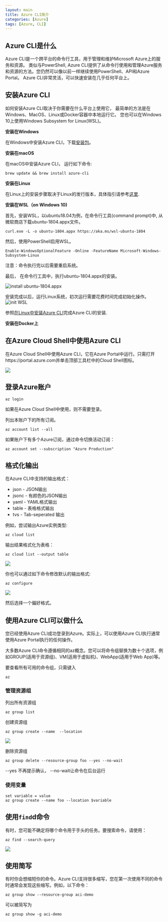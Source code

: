```yaml
---
layout: main
title: Azure CLI简介
categories: [Azure]
tags: [Azure, CLI]
---
```


## Azure CLI是什么

Azure CLI是一个跨平台的命令行工具，用于管理和维护Microsoft Azure上的服务和资源。
类似与PowerShell, Azure CLI提供了从命令行使用和管理Azure服务和资源的方法。您仍然可以像以前一样继续使用PowerShell、API和Azure Portal。
Azure CLI非常灵活，可以快速安装在几乎任何平台上。

## 安装Azure CLI
如何安装Azure CLI取决于你需要在什么平台上使用它， 最简单的方法是在Windows、MacOS、Linux或Docker容器中本地运行它。
您也可以在Windows 10上使用Windows Subsystem for Linux(WSL)。

**安装在Windows**

在Windows中安装Azure CLI，下载[安装包](https://aka.ms/installazurecliwindows)。

**安装在macOS**  

在macOS中安装Azure CLI， 运行如下命令:
```
brew update && brew install azure-cli
```

**安装在Linux**

在Linux上的安装步骤取决于Linux的发行版本，具体指引请参考[这里](https://docs.microsoft.com/en-us/cli/azure/install-azure-cli-apt?view=azure-cli-latest).

**安装在WSL（on Windows 10)**

首先，安装WSL，以ubuntu18.04为例，在命令行工具(command prompt)中, 从微软商店下载ubuntu-1804.appx文件。
```
curl.exe -L -o ubuntu-1804.appx https://aka.ms/wsl-ubuntu-1804
```
然后，使用PowerShell启用WSL。
```
Enable-WindowsOptionalFeature -Online -FeatureName Microsoft-Windows-Subsystem-Linux
```
注意：命令执行完以后需要重启系统。

最后， 在命令行工具中，执行ubuntu-1804.appx的安装。

![install ubuntu-1804.appx](media/install-ubuntu-1804.PNG)

安装完成以后，运行Linux系统，初次运行需要花费时间完成初始化操作。
![init WSL](https://raw.githubusercontent.com/7788wangzi/azure/master/media/init-wsl.PNG)

参照[在Linux中安装Azure CLI](https://docs.microsoft.com/en-us/cli/azure/install-azure-cli-apt?view=azure-cli-latest)完成Azure CLI的安装.

**安装在Docker上**

## 在Azure Cloud Shell中使用Azure CLI    

在Azure Cloud Shell中使用Azure CLI，它在Azure Portal中运行。只需打开https://portal.azure.com并单击顶部工具栏中的Cloud Shell图标。

![](https://raw.githubusercontent.com/7788wangzi/azure/master/media/image-25.png)

## 登录Azure账户
```
az login
```

如果在Azure Cloud Shell中使用，则不需要登录。

列出本账户下的所有订阅。

```
az account list --all
```

如果账户下有多个Azure订阅，通过命令切换活动订阅：

```
az account set --subscription "Azure Production"
```

## 格式化输出

在Azure CLI中支持的输出格式：

- json - JSON输出
- jsonc - 有颜色的JSON输出
- yaml - YAML格式输出
- table - 表格格式输出
- tvs - Tab-seperated 输出

例如，尝试输出Azure实例类型:

```
az cloud list
```

输出结果格式化为表格：

```
az cloud list --output table
```

![](https://raw.githubusercontent.com/7788wangzi/azure/master/media/image-29.png)


你也可以通过如下命令修改默认的输出格式:
```
az configure
```

![](https://raw.githubusercontent.com/7788wangzi/azure/master/media/image-30.png)

然后选择一个偏好格式。


## 使用Azure CLI可以做什么

您已经使用Azure CLI成功登录到Azure。实际上，可以使用Azure CLI执行通常使用Azure Portal执行的任何操作。

大多数Azure CLI命令遵循相同的az概念。您可以将命令组替换为数十个选项，例如GROUP(适用于资源组)、VM(适用于虚拟机)、WebApp(适用于Web App)等。

要查看所有可用的命令组，只需键入

```
az
```

### 管理资源组

列出所有资源组
```
az group list
```

创建资源组
```
az group create --name  --location 
```

![](https://raw.githubusercontent.com/7788wangzi/azure/master/media/image-32.png)

删除资源组

```
az group delete --resource-group foo --yes --no-wait
```

--yes 不再提示确认， --no-wait让命令在后台运行

### 使用变量

```
set variable = value
az group create --name foo --location $variable
```

## 使用`find`d命令

有时，您可能不确定将哪个命令用于手头的任务。要搜索命令，请使用：

```
az find --search-query 
```

![](https://raw.githubusercontent.com/7788wangzi/azure/master/media/image-33.png)

## 使用简写
有时你会想缩短你的命令。Azure CLI支持很多缩写，您在第一次使用不同的命令时通常会发现这些缩写。例如，以下命令：

```
az group show --resource-group aci-demo
```

可以被简写为
```
az group show -g aci-demo
```
